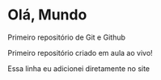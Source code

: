 # Olá, Mundo
 Primeiro repositório de Git e Github

Primeiro repositório criado em aula ao vivo!

Essa linha eu adicionei diretamente no site
